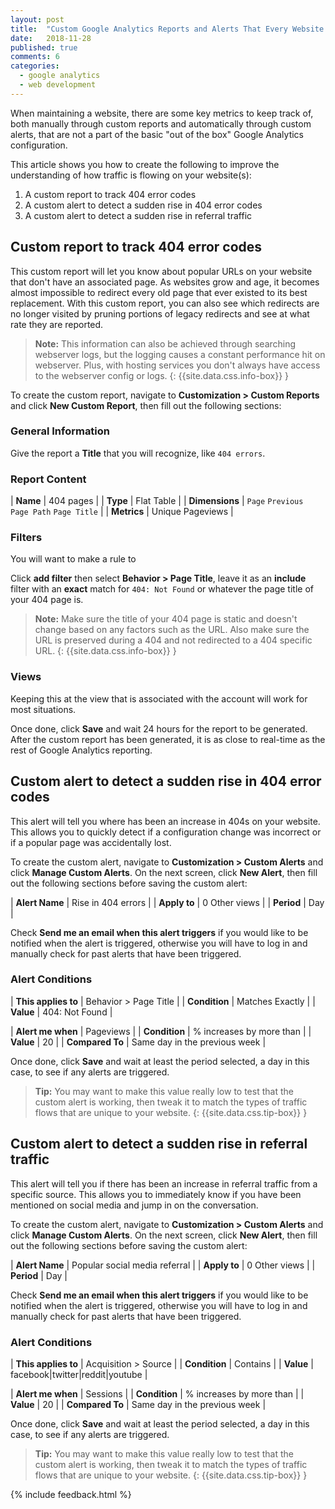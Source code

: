 ```yaml
---
layout: post
title:  "Custom Google Analytics Reports and Alerts That Every Website Should Have"
date:   2018-11-28
published: true
comments: 6
categories:
  - google analytics
  - web development
---
```


When maintaining a website, there are some key metrics to keep track of, both
manually through custom reports and automatically through custom alerts, that
are not a part of the basic "out of the box" Google Analytics configuration.

This article shows you how to create the following to improve the understanding
of how traffic is flowing on your website(s):

1. A custom report to track 404 error codes
2. A custom alert to detect a sudden rise in 404 error codes
3. A custom alert to detect a sudden rise in referral traffic

## Custom report to track 404 error codes

This custom report will let you know about popular URLs on your website that
don't have an associated page. As websites grow and age, it becomes almost
impossible to redirect every old page that ever existed to its best replacement.
With this custom report, you can also see which redirects are no longer visited
by pruning portions of legacy redirects and see at what rate they are reported.

> **Note:** This information can also be achieved through searching webserver
logs, but the logging causes a constant performance hit on webserver. Plus, with
hosting services you don't always have access to the webserver config or logs.
{: {{site.data.css.info-box}} }

To create the custom report, navigate to **Customization > Custom Reports** and
click **New Custom Report**, then fill out the following sections:

### General Information

Give the report a **Title** that you will recognize, like `404 errors`.

### Report Content

| **Name**         | 404 pages                                |
| **Type**         | Flat Table                               |
| **Dimensions**   | `Page` `Previous Page Path` `Page Title` |
| **Metrics**      | Unique Pageviews                         |

### Filters

You will want to make a rule to

Click **add filter** then select **Behavior > Page Title**, leave it as an
**include** filter with an **exact** match for `404: Not Found` or whatever the
page title of your 404 page is.

> **Note:** Make sure the title of your 404 page is static and doesn't change
based on any factors such as the URL. Also make sure the URL is preserved during
a 404 and not redirected to a 404 specific URL.
{: {{site.data.css.info-box}} }

### Views

Keeping this at the view that is associated with the account will work for most
situations.

Once done, click **Save** and wait 24 hours for the report to be generated.
After the custom report has been generated, it is as close to real-time as the
rest of Google Analytics reporting.

## Custom alert to detect a sudden rise in 404 error codes

This alert will tell you where has been an increase in 404s on your website.
This allows you to quickly detect if a configuration change was incorrect or if
a popular page was accidentally lost.

To create the custom alert, navigate to **Customization > Custom Alerts** and
click **Manage Custom Alerts**. On the next screen, click **New Alert**, then
fill out the following sections before saving the custom alert:

| **Alert Name** | Rise in 404 errors |
| **Apply to**   | 0 Other views      |
| **Period**     | Day                |

Check **Send me an email when this alert triggers** if you would like to be
notified when the alert is triggered, otherwise you will have to log in and
manually check for past alerts that have been triggered.

### Alert Conditions

| **This applies to** | Behavior > Page Title |
| **Condition**       | Matches Exactly       |
| **Value**           | 404: Not Found        |

| **Alert me when**  | Pageviews                     |
| **Condition**      | % increases by more than      |
| **Value**          | 20                            |
| **Compared To**    | Same day in the previous week |

Once done, click **Save** and wait at least the period selected, a day in this
case, to see if any alerts are triggered.

> **Tip:** You may want to make this value really low to test that the custom
alert is working, then tweak it to match the types of traffic flows that are
unique to your website.
{: {{site.data.css.tip-box}} }

## Custom alert to detect a sudden rise in referral traffic

This alert will tell you if there has been an increase in referral traffic from
a specific source. This allows you to immediately know if you have been
mentioned on social media and jump in on the conversation.

To create the custom alert, navigate to **Customization > Custom Alerts** and
click **Manage Custom Alerts**. On the next screen, click **New Alert**, then
fill out the following sections before saving the custom alert:

| **Alert Name** | Popular social media referral |
| **Apply to**   | 0 Other views                 |
| **Period**     | Day                           |

Check **Send me an email when this alert triggers** if you would like to be
notified when the alert is triggered, otherwise you will have to log in and
manually check for past alerts that have been triggered.

### Alert Conditions

| **This applies to** | Acquisition > Source               |
| **Condition**       | Contains                           |
| **Value**           | facebook\|twitter\|reddit\|youtube |

| **Alert me when**  | Sessions                      |
| **Condition**      | % increases by more than      |
| **Value**          | 20                            |
| **Compared To**    | Same day in the previous week |

Once done, click **Save** and wait at least the period selected, a day in this
case, to see if any alerts are triggered.

> **Tip:** You may want to make this value really low to test that the custom
alert is working, then tweak it to match the types of traffic flows that are
unique to your website.
{: {{site.data.css.tip-box}} }

{% include feedback.html %}
